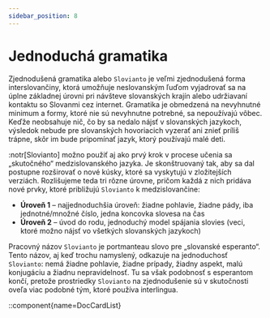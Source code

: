 ```yaml
---
sidebar_position: 8
---
```


# Jednoduchá gramatika

Zjednodušená gramatika alebo `Slovianto` je veľmi zjednodušená forma interslovančiny, ktorá umožňuje neslovanským ľuďom vyjadrovať sa na úplne základnej úrovni pri návšteve slovanských krajín alebo udržiavaní kontaktu so Slovanmi cez internet. Gramatika je obmedzená na nevyhnutné minimum a formy, ktoré nie sú nevyhnutne potrebné, sa nepoužívajú vôbec. Keďže neobsahuje nič, čo by sa nedalo nájsť v slovanských jazykoch, výsledok nebude pre slovanských hovoriacich vyzerať ani znieť príliš trápne, skôr im bude pripomínať jazyk, ktorý používajú malé deti.

:notr[Slovianto] možno použiť aj ako prvý krok v procese učenia sa „skutočného“ medzislovanského jazyka. Je skonštruovaný tak, aby sa dal postupne rozširovať o nové kúsky, ktoré sa vyskytujú v zložitejších verziách. Rozlišujeme teda tri rôzne úrovne, pričom každá z nich pridáva nové prvky, ktoré približujú `Slovianto` k medzislovančine:

- **Úroveň 1** – najjednoduchšia úroveň: žiadne pohlavie, žiadne pády, iba jednotné/množné číslo, jedna koncovka slovesa na čas
- **Úroveň 2** ​​– úvod do rodu, jednoduchý model spájania slovies (veci, ktoré možno nájsť vo všetkých slovanských jazykoch)

Pracovný názov `Slovianto` je portmanteau slovo pre „slovanské esperanto“. Tento názov, aj keď trochu namyslený, odkazuje na jednoduchosť `Slovianto`: nemá žiadne pohlavie, žiadne prípady, žiadny aspekt, malú konjugáciu a žiadnu nepravidelnosť. Tu sa však podobnosť s esperantom končí, pretože prostriedky `Slovianto` na zjednodušenie sú v skutočnosti oveľa viac podobné tým, ktoré používa interlingua.

::component{name=DocCardList}

